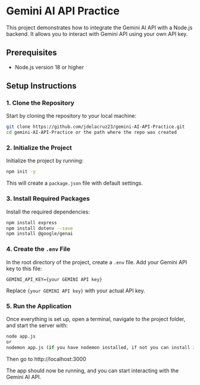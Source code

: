 
# Gemini AI API Practice

This project demonstrates how to integrate the Gemini AI API with a Node.js backend. It allows you to interact with Gemini API using your own API key.

## Prerequisites

- Node.js version 18 or higher

## Setup Instructions

### 1. Clone the Repository

Start by cloning the repository to your local machine:

```bash
git clone https://github.com/jdelacruz23/gemini-AI-API-Practice.git
cd gemini-AI-API-Practice or the path where the repo was created
````

### 2. Initialize the Project

Initialize the project by running:

```bash
npm init -y
```

This will create a `package.json` file with default settings.

### 3. Install Required Packages

Install the required dependencies:

```bash
npm install express
npm install dotenv --save
npm install @google/genai
```

### 4. Create the `.env` File

In the root directory of the project, create a `.env` file. Add your Gemini API key to this file:

```
GEMINI_API_KEY={your GEMINI API key}
```

Replace `{your GEMINI API key}` with your actual API key.

### 5. Run the Application

Once everything is set up, open a terminal, navigate to the project folder, and start the server with:

```bash
node app.js
or
nodemon app.js (if you have nodemon installed, if not you can install it by npm install nodemon)
```

Then go to http://localhost:3000

The app should now be running, and you can start interacting with the Gemini AI API.

